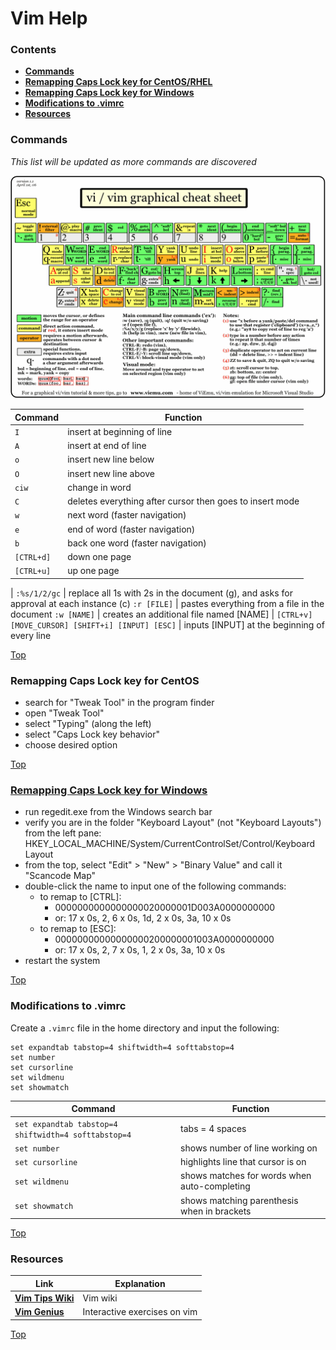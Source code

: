 # Vim Help

### Contents
- [**Commands**](https://github.com/smatsushima1/home/blob/master/help_and_documentation/vim.md#commands)
- [**Remapping Caps Lock key for CentOS/RHEL**](https://github.com/smatsushima1/home/blob/master/help_and_documentation/vim.md#remapping-caps-lock-key-for-centos)
- [**Remapping Caps Lock key for Windows**](https://github.com/smatsushima1/home/blob/master/help_and_documentation/vim.md#remapping-caps-lock-key-for-windows)
- [**Modifications to .vimrc**](https://github.com/smatsushima1/home/blob/master/help_and_documentation/vim.md#modifications-to-vimrc)
- [**Resources**](https://github.com/smatsushima1/home/blob/master/help_and_documentation/vim.md#resources)

### Commands
*This list will be updated as more commands are discovered*

![cheat_sheet](/references/vim_cheat_sheet.gif)

Command | Function
--- | ---
```I``` | insert at beginning of line
```A``` | insert at end of line
```o``` | insert new line below
```O``` | insert new line above
```ciw``` | change in word
```C``` | deletes everything after cursor then goes to insert mode
```w``` | next word (faster navigation)
```e``` | end of word (faster navigation)
```b``` | back one word (faster navigation)
```[CTRL+d]``` | down one page
```[CTRL+u]``` | up one page
 | 
```:%s/1/2/gc``` | replace all 1s with 2s in the document (g), and asks for approval at each instance (c)
```:r [FILE]``` | pastes everything from a file in the document
```:w [NAME]``` | creates an additional file named [NAME] 
 | 
```[CTRL+v] [MOVE_CURSOR] [SHIFT+i] [INPUT] [ESC]``` | inputs [INPUT] at the beginning of every line

[Top](https://github.com/smatsushima1/home/blob/master/help_and_documentation/vim.md#vim-help)

### Remapping Caps Lock key for CentOS
- search for "Tweak Tool" in the program finder
- open "Tweak Tool"
- select "Typing" (along the left)
- select "Caps Lock key behavior"
- choose desired option

[Top](https://github.com/smatsushima1/home/blob/master/help_and_documentation/vim.md#vim-help)

### [Remapping Caps Lock key for Windows](https://commons.lbl.gov/display/~jwelcher@lbl.gov/Making+Caps+Lock+a+Control+Key)
- run regedit.exe from the Windows search bar
- verify you are in the folder "Keyboard Layout" (not "Keyboard Layouts") from the left pane: HKEY_LOCAL_MACHINE/System/CurrentControlSet/Control/Keyboard Layout
- from the top, select "Edit" > "New" > "Binary Value" and call it "Scancode Map"
- double-click the name to input one of the following commands:
    - to remap to [CTRL]:
        - 0000000000000000020000001D003A0000000000
        - or: 17 x 0s, 2, 6 x 0s, 1d, 2 x 0s, 3a, 10 x 0s
    - to remap to [ESC]:
        - 00000000000000000200000001003A0000000000
        - or: 17 x 0s, 2, 7 x 0s, 1, 2 x 0s, 3a, 10 x 0s
- restart the system

[Top](https://github.com/smatsushima1/home/blob/master/help_and_documentation/vim.md#vim-help)

### Modifications to .vimrc
Create a ```.vimrc``` file in the home directory and input the following:
```
set expandtab tabstop=4 shiftwidth=4 softtabstop=4
set number
set cursorline
set wildmenu
set showmatch
```
Command | Function
--- | ---
```set expandtab tabstop=4 shiftwidth=4 softtabstop=4``` | tabs = 4 spaces
```set number``` | shows number of line working on
```set cursorline``` | highlights line that cursor is on
```set wildmenu``` | shows matches for words when auto-completing
```set showmatch``` | shows matching parenthesis when in brackets

[Top](https://github.com/smatsushima1/home/blob/master/help_and_documentation/vim.md#vim-help)

### Resources
Link | Explanation
--- | ---
[**Vim Tips Wiki**](http://vim.wikia.com/wiki/Vim_Tips_Wiki) | Vim wiki
[**Vim Genius**](http://www.vimgenius.com/) | Interactive exercises on vim

[Top](https://github.com/smatsushima1/home/blob/master/help_and_documentation/vim.md#vim-help)
